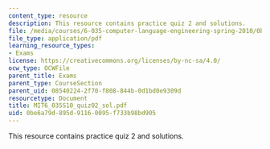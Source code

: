 ```yaml
---
content_type: resource
description: This resource contains practice quiz 2 and solutions.
file: /media/courses/6-035-computer-language-engineering-spring-2010/0be6a79d895d91160095f733b98bd905_MIT6_035S10_quiz02_sol.pdf
file_type: application/pdf
learning_resource_types:
- Exams
license: https://creativecommons.org/licenses/by-nc-sa/4.0/
ocw_type: OCWFile
parent_title: Exams
parent_type: CourseSection
parent_uid: 08540224-2f70-f808-844b-0d1bd0e9309d
resourcetype: Document
title: MIT6_035S10_quiz02_sol.pdf
uid: 0be6a79d-895d-9116-0095-f733b98bd905
---
```

This resource contains practice quiz 2 and solutions.